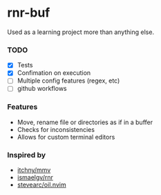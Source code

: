 # rnr-buf

Used as a learning project more than anything else.

### TODO

- [x] Tests
- [x] Confimation on execution
- [ ] Multiple config features (regex, etc)
- [ ] github workflows

### Features

- Move, rename file or directories as if in a buffer
- Checks for inconsistencies
- Allows for custom terminal editors

### Inspired by

- [itchny/mmv](https://github.com/itchyny/mmv)
- [ismaelgv/rnr](https://github.com/ismaelgv/rnr)
- [stevearc/oil.nvim](https://github.com/stevearc/oil.nvim)
